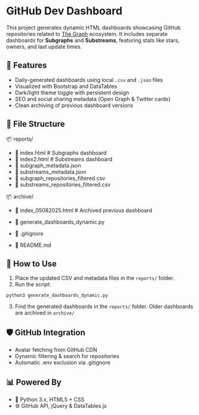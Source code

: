 # GitHub Dev Dashboard

This project generates dynamic HTML dashboards showcasing GitHub repositories related to [The Graph](https://thegraph.com/) ecosystem.
It includes separate dashboards for **Subgraphs** and **Substreams**, featuring stats like stars, owners, and last update times.

## 🔧 Features

- Daily-generated dashboards using local `.csv` and `.json` files
- Visualized with Bootstrap and DataTables
- Dark/light theme toggle with persistent design
- SEO and social sharing metadata (Open Graph & Twitter cards)
- Clean archiving of previous dashboard versions

## 📁 File Structure
📦 reports/
- 📜 index.html              # Subgraphs dashboard
- 📜 index2.html             # Substreams dashboard
- 📜 subgraph_metadata.json
- 📜 substreams_metadata.json
- 📜 subgraph_repositories_filtered.csv
- 📜 substreams_repositories_filtered.csv

📦 archive/
- 📜 index_05082025.html     # Archived previous dashboard

- 📜 generate_dashboards_dynamic.py
- 📜 .gitignore
- 📜 README.md

## 🚀 How to Use

1. Place the updated CSV and metadata files in the `reports/` folder.
2. Run the script:

`python3 generate_dashboards_dynamic.py`

3. Find the generated dashboards in the `reports/` folder. Older dashboards are archived in `archive/`

## 🛡️ GitHub Integration
- Avatar fetching from GitHub CDN
- Dynamic filtering & search for repositories
- Automatic .env exclusion via .gitignore

## 📊 Powered By
- 🧩 Python 3.x, HTML5 + CSS 
- ⚙️ GitHub API, jQuery & DataTables.js
